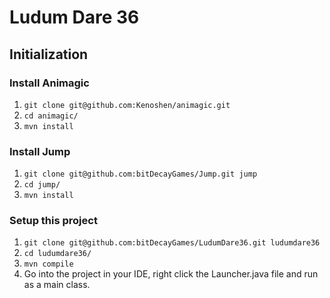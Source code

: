 # Ludum Dare 36

## Initialization

### Install Animagic
1. ```git clone git@github.com:Kenoshen/animagic.git```
2. ```cd animagic/```
3. ```mvn install```

### Install Jump
1. ```git clone git@github.com:bitDecayGames/Jump.git jump```
2. ```cd jump/```
3. ```mvn install```

### Setup this project
1. ```git clone git@github.com:bitDecayGames/LudumDare36.git ludumdare36```
2. ```cd ludumdare36/```
3. ```mvn compile```
4. Go into the project in your IDE, right click the Launcher.java file and run as a main class.